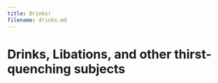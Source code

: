 ```yaml
---
title: Drinks!
filename: drinks.md
---
```


# Drinks, Libations, and other thirst-quenching subjects

